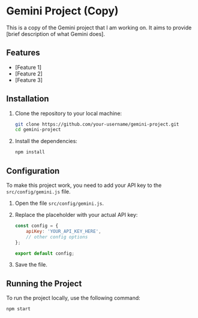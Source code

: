 # Gemini Project (Copy)

This is a copy of the Gemini project that I am working on. It aims to provide [brief description of what Gemini does].

## Features
- [Feature 1]
- [Feature 2]
- [Feature 3]

## Installation

1. Clone the repository to your local machine:
    ```bash
    git clone https://github.com/your-username/gemini-project.git
    cd gemini-project
    ```

2. Install the dependencies:
    ```bash
    npm install
    ```

## Configuration

To make this project work, you need to add your API key to the `src/config/gemini.js` file.

1. Open the file `src/config/gemini.js`.
2. Replace the placeholder with your actual API key:
    ```js
    const config = {
        apiKey: 'YOUR_API_KEY_HERE',
        // other config options
    };

    export default config;
    ```

3. Save the file.

## Running the Project

To run the project locally, use the following command:
```bash
npm start
